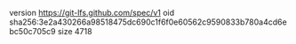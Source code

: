 version https://git-lfs.github.com/spec/v1
oid sha256:3e2a430266a98518475dc690c1f6f0e60562c9590833b780a4cd6ebc50c705c9
size 4718
